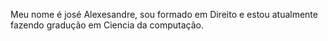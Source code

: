 Meu nome é josé Alexesandre, sou formado em Direito e estou atualmente fazendo gradução em Ciencia da computação.
